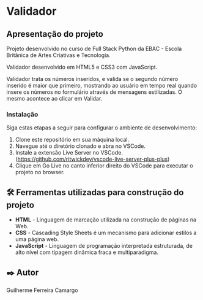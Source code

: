 # Validador

## Apresentação do projeto



Projeto desenvolvido no curso de Full Stack Python da EBAC - Escola Britânica de Artes Criativas e Tecnologia.

Validador desenvolvido em HTML5 e CSS3 com JavaScript.

Validador trata os números inseridos, e valida se o segundo número inserido é maior que primeiro, mostrando ao usuário
em tempo real quando insere os números no formulário através de mensagens estilizadas. O mesmo acontece ao clicar em
Validar.

### Instalação

Siga estas etapas a seguir para configurar o ambiente de desenvolvimento:

1. Clone este repositório em sua máquina local.
2. Navegue até o diretório clonado e abra no VSCode.
3. Instale a extensão Live Server no VSCode. (https://github.com/ritwickdey/vscode-live-server-plus-plus)
4. Clique em Go Live no canto inferior direito do VSCode para executar o projeto no browser.

## 🛠️ Ferramentas utilizadas para construção do projeto

* **HTML** - Linguagem de marcação utilizada na construção de páginas na Web.
* **CSS** - Cascading Style Sheets é um mecanismo para adicionar estilos a uma página web.
* **JavaScript** - Linguagem de programação interpretada estruturada, de alto nível com tipagem dinâmica fraca e multiparadigma.

## ✒️ Autor

Guilherme Ferreira Camargo
